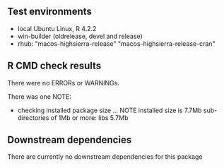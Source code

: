 ## Test environments
* local Ubuntu Linux, R 4.2.2
* win-builder (oldrelease, devel and release)
* rhub: "macos-highsierra-release"  "macos-highsierra-release-cran"

## R CMD check results
There were no ERRORs or WARNINGs.

There was one NOTE:
* checking installed package size ... NOTE
  installed size is  7.7Mb
  sub-directories of 1Mb or more:
    libs   5.7Mb

## Downstream dependencies

There are currently no downstream dependencies for this package

